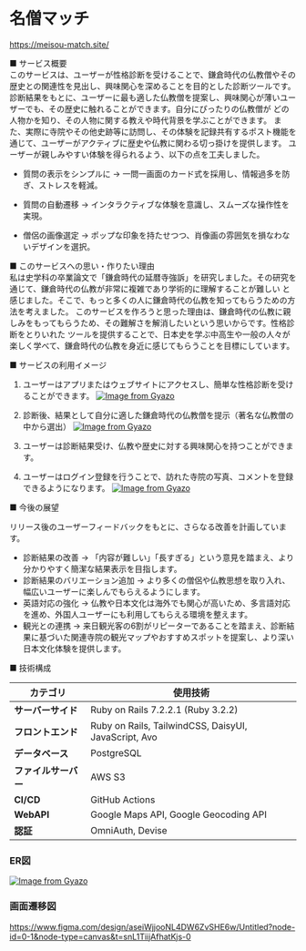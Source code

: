 # 名僧マッチ
https://meisou-match.site/


■ サービス概要   
このサービスは、ユーザーが性格診断を受けることで、鎌倉時代の仏教僧やその歴史との関連性を見出し、興味関心を深めることを目的とした診断ツールです。
診断結果をもとに、ユーザーに最も適した仏教僧を提案し、興味関心が薄いユーザーでも、その歴史に触れることができます。自分にぴったりの仏教僧が
どの人物かを知り、その人物に関する教えや時代背景を学ぶことができます。
また、実際に寺院やその他史跡等に訪問し、その体験を記録共有するポスト機能を通じて、ユーザーがアクティブに歴史や仏教に関わる切っ掛けを提供します。
ユーザーが親しみやすい体験を得られるよう、以下の点を工夫しました。

- 質問の表示をシンプルに → 一問一画面のカード式を採用し、情報過多を防ぎ、ストレスを軽減。

- 質問の自動遷移 → インタラクティブな体験を意識し、スムーズな操作性を実現。

- 僧侶の画像選定 → ポップな印象を持たせつつ、肖像画の雰囲気を損なわないデザインを選択。


■ このサービスへの思い・作りたい理由  
私は史学科の卒業論文で「鎌倉時代の延暦寺強訴」を研究しました。その研究を通じて、鎌倉時代の仏教が非常に複雑であり学術的に理解することが難しい
と感じました。そこで、もっと多くの人に鎌倉時代の仏教を知ってもらうための方法を考えました。
このサービスを作ろうと思った理由は、鎌倉時代の仏教に親しみをもってもらうため、その難解さを解消したいという思いからです。性格診断をとりいれた
ツールを提供することで、日本史を学ぶ中高生や一般の人々が楽しく学べて、鎌倉時代の仏教を身近に感じてもらうことを目標にしています。

■ サービスの利用イメージ
1. ユーザーはアプリまたはウェブサイトにアクセスし、簡単な性格診断を受けることができます。
[![Image from Gyazo](https://i.gyazo.com/2aedb7daa66bfa7d465e0cffb0378247.gif)](https://gyazo.com/2aedb7daa66bfa7d465e0cffb0378247)

2. 診断後、結果として自分に適した鎌倉時代の仏教僧を提示（著名な仏教僧の中から選出）
[![Image from Gyazo](https://i.gyazo.com/2d10efaad2b52ea9e9ea5abed64d60b0.gif)](https://gyazo.com/2d10efaad2b52ea9e9ea5abed64d60b0)

4. ユーザーは診断結果受け、仏教や歴史に対する興味関心を持つことができます。
5. ユーザーはログイン登録を行うことで、訪れた寺院の写真、コメントを登録できるようになります。
[![Image from Gyazo](https://i.gyazo.com/5959537da90ec45346482c889b3274fc.gif)](https://gyazo.com/5959537da90ec45346482c889b3274fc)

■ 今後の展望　　　

リリース後のユーザーフィードバックをもとに、さらなる改善を計画しています。

- 診断結果の改善 → 「内容が難しい」「長すぎる」という意見を踏まえ、より分かりやすく簡潔な結果表示を目指します。
- 診断結果のバリエーション追加 → より多くの僧侶や仏教思想を取り入れ、幅広いユーザーに楽しんでもらえるようにします。
- 英語対応の強化 → 仏教や日本文化は海外でも関心が高いため、多言語対応を進め、外国人ユーザーにも利用してもらえる環境を整えます。
- 観光との連携 → 来日観光客の6割がリピーターであることを踏まえ、診断結果に基づいた関連寺院の観光マップやおすすめスポットを提案し、より深い日本文化体験を提供します。

■ 技術構成

| カテゴリ          | 使用技術 |
|------------------|--------------------------|
| **サーバーサイド** | Ruby on Rails 7.2.2.1 (Ruby 3.2.2) |
| **フロントエンド** | Ruby on Rails, TailwindCSS, DaisyUI, JavaScript, Avo |
| **データベース** | PostgreSQL |
| **ファイルサーバー** | AWS S3 |
| **CI/CD** | GitHub Actions |
| **WebAPI** | Google Maps API, Google Geocoding API |
| **認証** | OmniAuth, Devise |

### ER図
[![Image from Gyazo](https://i.gyazo.com/847c11801a96b2d47244c6432a446842.png)](https://gyazo.com/847c11801a96b2d47244c6432a446842)

### 画面遷移図   
https://www.figma.com/design/aseiWjjooNL4DW6ZvSHE6w/Untitled?node-id=0-1&node-type=canvas&t=snL1TiijAfhatKjs-0     
